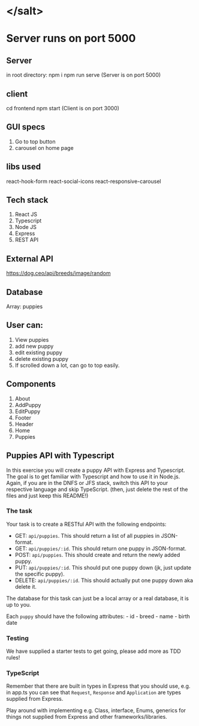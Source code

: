 # &lt;/salt&gt;

# Server runs on port 5000

## Server
in root directory: 
npm i
npm run serve
(Server is on port 5000)

## client
cd frontend
npm start
(Client is on port 3000)

## GUI specs
1. Go to top button
2. carousel on home page

## libs used
react-hook-form
react-social-icons
react-responsive-carousel

## Tech stack
1. React JS
2. Typescript
3. Node JS
4. Express
5. REST API

## External API
https://dog.ceo/api/breeds/image/random

## Database
Array: puppies

## User can:
1. View puppies
2. add new puppy
3. edit existing puppy
4. delete existing puppy
5. If scrolled down a lot, can go to top easily.

## Components
1. About
2. AddPuppy
3. EditPuppy
4. Footer
5. Header
6. Home
7. Puppies



## Puppies API with Typescript

In this exercise you will create a puppy API with Express and Typescript. The goal is to get familiar with Typescript and how to use it in Node.js. Again, if you are in the DNFS or JFS stack, switch this API to your respective language and skip TypeScript. (then, just delete the rest of the files and just keep this README!)

### The task

Your task is to create a RESTful API with the following endpoints:

- GET: `api/puppies`. This should return a list of all puppies in JSON-format.
- GET: `api/puppies/:id`. This should return one puppy in JSON-format.
- POST: `api/puppies`. This should create and return the newly added puppy.
- PUT: `api/puppies/:id`. This should put one puppy down (jk, just update the specific puppy).
- DELETE: `api/puppies/:id`. This should actually put one puppy down aka delete it.

The database for this task can just be a local array or a real database, it is up to you.

Each `puppy` should have the following attributes: 
    - id
    - breed
    - name
    - birth date

### Testing

We have supplied a starter tests to get going, please add more as TDD rules!

### TypeScript

Remember that there are built in types in Express that you should use, e.g. in app.ts you can see that `Request`, `Response` and `Application` are types supplied from Express.

Play around with implementing e.g. Class, interface, Enums, generics for things not supplied from Express and other frameworks/libraries.

